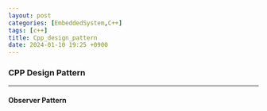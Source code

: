 ```yaml
---
layout: post
categories: [EmbeddedSystem,C++]
tags: [c++]
title: Cpp_design_pattern
date: 2024-01-10 19:25 +0900
---
```

### CPP Design Pattern
---
#### Observer Pattern